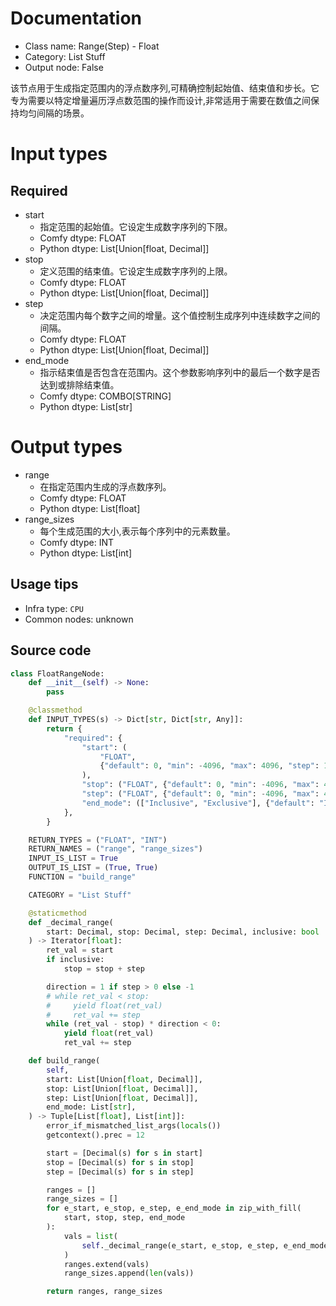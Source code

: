 
# Documentation
- Class name: Range(Step) - Float
- Category: List Stuff
- Output node: False

该节点用于生成指定范围内的浮点数序列,可精确控制起始值、结束值和步长。它专为需要以特定增量遍历浮点数范围的操作而设计,非常适用于需要在数值之间保持均匀间隔的场景。

# Input types
## Required
- start
    - 指定范围的起始值。它设定生成数字序列的下限。
    - Comfy dtype: FLOAT
    - Python dtype: List[Union[float, Decimal]]
- stop
    - 定义范围的结束值。它设定生成数字序列的上限。
    - Comfy dtype: FLOAT
    - Python dtype: List[Union[float, Decimal]]
- step
    - 决定范围内每个数字之间的增量。这个值控制生成序列中连续数字之间的间隔。
    - Comfy dtype: FLOAT
    - Python dtype: List[Union[float, Decimal]]
- end_mode
    - 指示结束值是否包含在范围内。这个参数影响序列中的最后一个数字是否达到或排除结束值。
    - Comfy dtype: COMBO[STRING]
    - Python dtype: List[str]

# Output types
- range
    - 在指定范围内生成的浮点数序列。
    - Comfy dtype: FLOAT
    - Python dtype: List[float]
- range_sizes
    - 每个生成范围的大小,表示每个序列中的元素数量。
    - Comfy dtype: INT
    - Python dtype: List[int]


## Usage tips
- Infra type: `CPU`
- Common nodes: unknown


## Source code
```python
class FloatRangeNode:
    def __init__(self) -> None:
        pass

    @classmethod
    def INPUT_TYPES(s) -> Dict[str, Dict[str, Any]]:
        return {
            "required": {
                "start": (
                    "FLOAT",
                    {"default": 0, "min": -4096, "max": 4096, "step": 1},
                ),
                "stop": ("FLOAT", {"default": 0, "min": -4096, "max": 4096, "step": 1}),
                "step": ("FLOAT", {"default": 0, "min": -4096, "max": 4096, "step": 1}),
                "end_mode": (["Inclusive", "Exclusive"], {"default": "Inclusive"}),
            },
        }

    RETURN_TYPES = ("FLOAT", "INT")
    RETURN_NAMES = ("range", "range_sizes")
    INPUT_IS_LIST = True
    OUTPUT_IS_LIST = (True, True)
    FUNCTION = "build_range"

    CATEGORY = "List Stuff"

    @staticmethod
    def _decimal_range(
        start: Decimal, stop: Decimal, step: Decimal, inclusive: bool
    ) -> Iterator[float]:
        ret_val = start
        if inclusive:
            stop = stop + step

        direction = 1 if step > 0 else -1
        # while ret_val < stop:
        #     yield float(ret_val)
        #     ret_val += step
        while (ret_val - stop) * direction < 0:
            yield float(ret_val)
            ret_val += step

    def build_range(
        self,
        start: List[Union[float, Decimal]],
        stop: List[Union[float, Decimal]],
        step: List[Union[float, Decimal]],
        end_mode: List[str],
    ) -> Tuple[List[float], List[int]]:
        error_if_mismatched_list_args(locals())
        getcontext().prec = 12

        start = [Decimal(s) for s in start]
        stop = [Decimal(s) for s in stop]
        step = [Decimal(s) for s in step]

        ranges = []
        range_sizes = []
        for e_start, e_stop, e_step, e_end_mode in zip_with_fill(
            start, stop, step, end_mode
        ):
            vals = list(
                self._decimal_range(e_start, e_stop, e_step, e_end_mode == "Inclusive")
            )
            ranges.extend(vals)
            range_sizes.append(len(vals))

        return ranges, range_sizes

```
